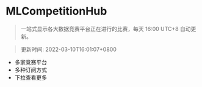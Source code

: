 # MLCompetitionHub

> 一站式显示各大数据竞赛平台正在进行的比赛，每天 16:00 UTC+8 自动更新。
  
> 更新时间: 2022-03-10T16:01:07+0800 

* 多家竞赛平台
* 多种订阅方式
* 下拉查看更多